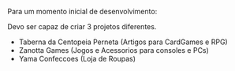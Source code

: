 Para um momento inicial de desenvolvimento:

Devo ser capaz de criar 3 projetos diferentes.
- Taberna da Centopeia Perneta (Artigos para CardGames e RPG)
- Zanotta Games (Jogos e Acessorios para consoles e PCs)
- Yama Confeccoes (Loja de Roupas)